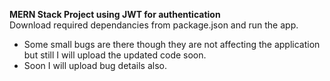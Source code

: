 **MERN Stack Project using JWT for authentication**   
Download required dependancies from package.json and run the app.
* Some small bugs are there though they are not affecting the application but still I will upload the updated code soon.
* Soon I will upload bug details also.
